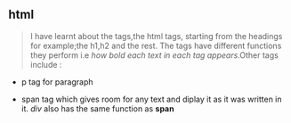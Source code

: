  ## html

 > I have learnt about the tags,the html tags, 
   starting from the headings for example;the h1,h2
   and the rest. The tags have different functions 
   they perform i.e *how bold each text in each 
   tag appears*.Other tags include :

 - p tag for paragraph

 - span tag which gives room for any text and diplay it as it was written in it. *div* also has the same function as **span**